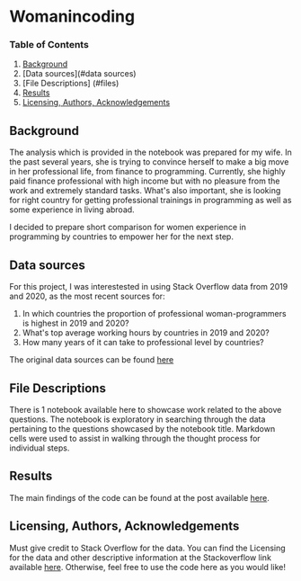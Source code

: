 # Womanincoding
### Table of Contents

1. [Background](#background)
2. [Data sources](#data sources)
3. [File Descriptions] (#files)
4. [Results](#results)
5. [Licensing, Authors, Acknowledgements](#licensing)

## Background <a name="background"></a>

The analysis which is provided in the notebook was prepared for my wife. In the past several years, she is trying to convince herself to make a big move in her professional life, from finance to programming. Currently, she highly paid finance professional with high income but with no pleasure from the work and extremely standard tasks. What's also important, she is looking for right country for getting professional trainings in programming as well as some experience in living abroad.

I decided to prepare short comparison for women experience in programming by countries to empower her for the next step.

## Data sources <a name="data sources"></a>

For this project, I was interestested in using Stack Overflow data from 2019 and 2020, as the most recent sources for:

1. In which countries the proportion of professional woman-programmers is highest in 2019 and 2020?
2. What's top average working hours by countries in 2019 and 2020?
3. How many years of it can take to professional level by countries?

The original data sources can be found [here](https://insights.stackoverflow.com/survey)

## File Descriptions <a name="files"></a>

There is 1 notebook available here to showcase work related to the above questions.  The notebook is exploratory in searching through the data pertaining to the questions showcased by the notebook title.  Markdown cells were used to assist in walking through the thought process for individual steps.  

## Results<a name="results"></a>

The main findings of the code can be found at the post available [here](https://dumovvk.medium.com/woman-in-coding-by-stackoverflow-how-i-fulfilled-my-wifes-request-120ba2ac287e).

## Licensing, Authors, Acknowledgements<a name="licensing"></a>

Must give credit to Stack Overflow for the data.  You can find the Licensing for the data and other descriptive information at the Stackoverflow link available [here](https://insights.stackoverflow.com/survey).  Otherwise, feel free to use the code here as you would like! 
